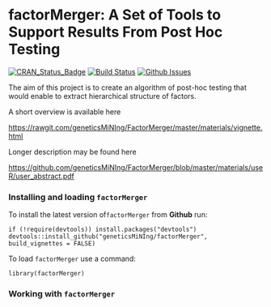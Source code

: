 # factorMerger: A Set of Tools to Support Results From Post Hoc Testing

[![CRAN_Status_Badge](http://www.r-pkg.org/badges/version/factorMerger)](https://cran.r-project.org/package=factorMerger)
[![Build Status](https://api.travis-ci.org/geneticsMiNIng/factorMerger.png)](https://travis-ci.org/geneticsMiNIng/factorMerger)
[![Github Issues](http://githubbadges.herokuapp.com/geneticsMiNIng/factorMerger/issues.svg)](https://github.com/geneticsMiNIng/factorMerger/issues)

The aim of this project is to create an algorithm of post-hoc testing that would enable to extract hierarchical structure of factors.

A short overview is available here

https://rawgit.com/geneticsMiNIng/FactorMerger/master/materials/vignette.html

Longer description may be found here

https://github.com/geneticsMiNIng/FactorMerger/blob/master/materials/useR/user_abstract.pdf


### Installing and loading `factorMerger`

To install the latest version of`factorMerger` from **Github** run:

```{r}
if (!require(devtools)) install.packages("devtools")
devtools::install_github("geneticsMiNIng/factorMerger", build_vignettes = FALSE)
```

To load `factorMerger` use a command:

```{r}
library(factorMerger)
```

### Working with `factorMerger`
